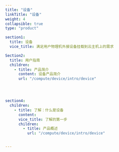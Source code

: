 ```yaml
---
title: "设备"
linkTitle: "设备"
weight: 4
collapsible: true
type: "product"

section1:
  title: 设备
  vice_title: 满足用户物理机外接设备挂载到云主机上的需求

Section2:
  title: 用户指南
  children:
    - title: 产品简介
      content: 设备产品简介
      url: "/compute/device/intro/device"




section4:
  children:
    - title: 了解：什么是设备
      content: 
      vice_title: 了解的第一步
      children:
        - title: 产品概述
          url: "/compute/device/intro/device"


---
```



<!-- type: "product" 这个参数表明这是一个产品index页面 -->
<!-- section1 为产品index页面 主标题 副标题 video  video_img为视频图片  -->
<!-- section2 为产品index页面 第一个大块的用户文档配置  -->
<!-- section3 为产品index页面 第二个大块的开发者文档配置  -->
<!-- section4 为产品index页面 第三个大块的学习路径配置  -->